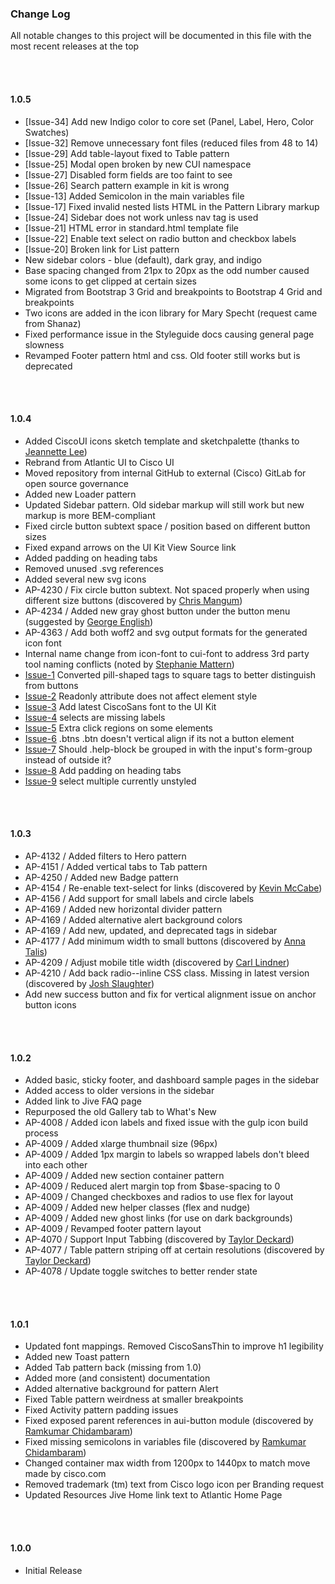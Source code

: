 ### Change Log
All notable changes to this project will be documented in this file with the most recent releases at the top

<br><br>

#### 1.0.5
- [Issue-34] Add new Indigo color to core set (Panel, Label, Hero, Color Swatches)
- [Issue-32] Remove unnecessary font files (reduced files from 48 to 14)
- [Issue-29] Add table-layout fixed to Table pattern
- [Issue-25] Modal open broken by new CUI namespace
- [Issue-27] Disabled form fields are too faint to see
- [Issue-26] Search pattern example in kit is wrong
- [Issue-13] Added Semicolon in the main variables file
- [Issue-17] Fixed invalid nested lists HTML in the Pattern Library markup
- [Issue-24] Sidebar does not work unless nav tag is used
- [Issue-21] HTML error in standard.html template file
- [Issue-22] Enable text select on radio button and checkbox labels
- [Issue-20] Broken link for List pattern
- New sidebar colors - blue (default), dark gray, and indigo
- Base spacing changed from 21px to 20px as the odd number caused some icons to get clipped at certain sizes
- Migrated from Bootstrap 3 Grid and breakpoints to Bootstrap 4 Grid and breakpoints
- Two icons are added in the icon library for Mary Specht (request came from Shanaz)
- Fixed performance issue in the Styleguide docs causing general page slowness
- Revamped Footer pattern html and css. Old footer still works but is deprecated

<br><br>

#### 1.0.4
- Added CiscoUI icons sketch template and sketchpalette (thanks to [Jeannette Lee](http://wwwin-tools.cisco.com/dir/reports/jeannlee))
- Rebrand from Atlantic UI to Cisco UI
- Moved repository from internal GitHub to external (Cisco) GitLab for open source governance
- Added new Loader pattern
- Updated Sidebar pattern. Old sidebar markup will still work but new markup is more BEM-compliant
- Fixed circle button subtext space / position based on different button sizes
- Fixed expand arrows on the UI Kit View Source link
- Added padding on heading tabs
- Removed unused .svg references
- Added several new svg icons
- AP-4230 / Fix circle button subtext. Not spaced properly when using different size buttons (discovered by [Chris Mangum](http://wwwin-tools.cisco.com/dir/reports/cmagnum))
- AP-4234 / Added new gray ghost button under the button menu (suggested by [George English](http://wwwin-tools.cisco.com/dir/reports/genglish))
- AP-4363 / Add both woff2 and svg output formats for the generated icon font
- Internal name change from icon-font to cui-font to address 3rd party tool naming conflicts (noted by [Stephanie Mattern](http://wwwin-tools.cisco.com/dir/reports/stcravat))
- [Issue-1](http://gitlab.cisco.com/cisco-ui/pattern-library/issues/1) Converted pill-shaped tags to square tags to better distinguish from buttons
- [Issue-2](http://gitlab.cisco.com/cisco-ui/pattern-library/issues/2) Readonly attribute does not affect element style
- [Issue-3](http://gitlab.cisco.com/cisco-ui/pattern-library/issues/3) Add latest CiscoSans font to the UI Kit
- [Issue-4](http://gitlab.cisco.com/cisco-ui/pattern-library/issues/4) selects are missing labels
- [Issue-5](http://gitlab.cisco.com/cisco-ui/pattern-library/issues/5) Extra click regions on some elements
- [Issue-6](http://gitlab.cisco.com/cisco-ui/pattern-library/issues/6) .btns .btn doesn't vertical align if its not a button element
- [Issue-7](http://gitlab.cisco.com/cisco-ui/pattern-library/issues/7) Should .help-block be grouped in with the input's form-group instead of outside it?
- [Issue-8](http://gitlab.cisco.com/cisco-ui/pattern-library/issues/8) Add padding on heading tabs
- [Issue-9](http://gitlab.cisco.com/cisco-ui/pattern-library/issues/9) select multiple currently unstyled

<br><br>

#### 1.0.3
- AP-4132 / Added filters to Hero pattern
- AP-4151 / Added vertical tabs to Tab pattern
- AP-4250 / Added new Badge pattern
- AP-4154 / Re-enable text-select for links (discovered by [Kevin McCabe](http://wwwin-tools.cisco.com/dir/reports/kmccabe2))
- AP-4156 / Add support for small labels and circle labels
- AP-4169 / Added new horizontal divider pattern
- AP-4169 / Added alternative alert background colors
- AP-4169 / Add new, updated, and deprecated tags in sidebar
- AP-4177 / Add minimum width to small buttons (discovered by [Anna Talis](http://wwwin-tools.cisco.com/dir/reports/atalis))
- AP-4209 / Adjust mobile title width (discovered by [Carl Lindner](http://wwwin-tools.cisco.com/dir/reports/clindner))
- AP-4210 / Add back radio--inline CSS class. Missing in latest version (discovered by [Josh Slaughter](http://wwwin-tools.cisco.com/dir/reports/joslaugh))
- Add new success button and fix for vertical alignment issue on anchor button icons  

<br><br>

#### 1.0.2
- Added basic, sticky footer, and dashboard sample pages in the sidebar
- Added access to older versions in the sidebar
- Added link to Jive FAQ page
- Repurposed the old Gallery tab to What's New
- AP-4008 / Added icon labels and fixed issue with the gulp icon build process
- AP-4009 / Added xlarge thumbnail size (96px)
- AP-4009 / Added 1px margin to labels so wrapped labels don't bleed into each other
- AP-4009 / Added new section container pattern
- AP-4009 / Reduced alert margin top from $base-spacing to 0
- AP-4009 / Changed checkboxes and radios to use flex for layout
- AP-4009 / Added new helper classes (flex and nudge)
- AP-4009 / Added new ghost links (for use on dark backgrounds)
- AP-4009 / Revamped footer pattern layout
- AP-4070 / Support Input Tabbing (discovered by [Taylor Deckard](http://wwwin-tools.cisco.com/dir/reports/tadeckar))
- AP-4077 / Table pattern striping off at certain resolutions (discovered by [Taylor Deckard](http://wwwin-tools.cisco.com/dir/reports/tadeckar))
- AP-4078 / Update toggle switches to better render state  

<br><br>

#### 1.0.1
- Updated font mappings. Removed CiscoSansThin to improve h1 legibility
- Added new Toast pattern
- Added Tab pattern back (missing from 1.0)
- Added more (and consistent) documentation
- Added alternative background for pattern Alert
- Fixed Table pattern weirdness at smaller breakpoints
- Fixed Activity pattern padding issues
- Fixed exposed parent references in aui-button module (discovered by [Ramkumar Chidambaram](http://wwwin-tools.cisco.com/dir/reports/ramkchid))
- Fixed missing semicolons in variables file (discovered by [Ramkumar Chidambaram](http://wwwin-tools.cisco.com/dir/reports/ramkchid))
- Changed container max width from 1200px to 1440px to match move made by cisco.com
- Removed trademark (tm) text from Cisco logo icon per Branding request
- Updated Resources Jive Home link text to Atlantic Home Page  

<br><br>

#### 1.0.0
- Initial Release
